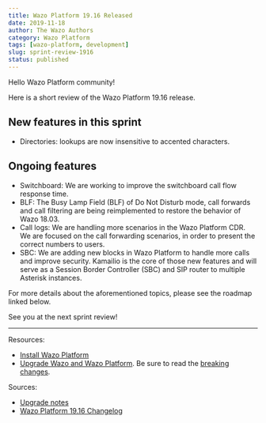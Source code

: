 ```yaml
---
title: Wazo Platform 19.16 Released
date: 2019-11-18
author: The Wazo Authors
category: Wazo Platform
tags: [wazo-platform, development]
slug: sprint-review-1916
status: published
---
```


Hello Wazo Platform community!

Here is a short review of the Wazo Platform 19.16 release.

## New features in this sprint

- Directories: lookups are now insensitive to accented characters.

## Ongoing features

- Switchboard: We are working to improve the switchboard call flow response time.
- BLF: The Busy Lamp Field (BLF) of Do Not Disturb mode, call forwards and call filtering are being reimplemented to restore the behavior of Wazo 18.03.
- Call logs: We are handling more scenarios in the Wazo Platform CDR. We are focused on the call forwarding scenarios, in order to present the correct numbers to users.
- SBC: We are adding new blocks in Wazo Platform to handle more calls and improve security. Kamailio is the core of those new features and will serve as a Session Border Controller (SBC) and SIP router to multiple Asterisk instances.

For more details about the aforementioned topics, please see the roadmap linked below.

See you at the next sprint review!

---

Resources:

- [Install Wazo Platform](/uc-doc/installation/install-system)
- [Upgrade Wazo and Wazo Platform](/uc-doc/upgrade/introduction). Be sure to read the [breaking changes](https://wazo.readthedocs.io/en/wazo-19.16/upgrade/upgrade_notes.html).

Sources:

- [Upgrade notes](/uc-doc/upgrade/upgrade_notes)
- [Wazo Platform 19.16 Changelog](https://wazo-dev.atlassian.net/issues/?jql=project%3DWAZO%20AND%20fixVersion%3D19.16)

